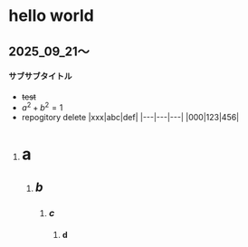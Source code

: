 # hello world
## 2025_09_21〜
#### サブサブタイトル
- ~~test~~
- $a^2+b^2=1$
- repogitory delete
  |xxx|abc|def|
  |---|---|---|
  |000|123|456|  
1. # a   
    1. ## *b*
        1. ### ***c***
            1. #### **d** 


